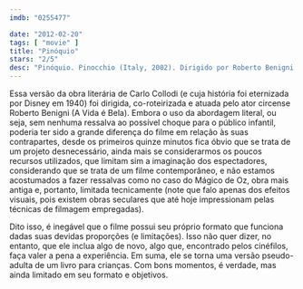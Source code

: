 ```yaml
---
imdb: "0255477"

date: "2012-02-20"
tags: [ "movie" ]
title: "Pinóquio"
stars: "2/5"
desc: "Pinóquio. Pinocchio (Italy, 2002). Dirigido por Roberto Benigni. Escrito por Roberto Benigni, Vincenzo Cerami, Carlo Collodi, Brendan Donnison. Com Roberto Benigni, Nicoletta Braschi, Mino Bellei, Carlo Giuffrè, Peppe Barra, Franco Iavarone, Max Cavallari, Bruno Arena, Corrado Pani."
---
```

Essa versão da obra literária de Carlo Collodi (e cuja história foi eternizada por Disney em 1940) foi dirigida, co-roteirizada e atuada pelo ator circense Roberto Benigni (A Vida é Bela). Embora o uso da abordagem literal, ou seja, sem nenhuma ressalva ao possível choque para o público infantil, poderia ter sido a grande diferença do filme em relação às suas contrapartes, desde os primeiros quinze minutos fica óbvio que se trata de um projeto desnecessário, ainda mais se considerarmos os poucos recursos utilizados, que limitam sim a imaginação dos espectadores, considerando que se trata de um filme contemporâneo, e não estamos acostumados a fazer ressalvas como no caso do Mágico de Oz, obra mais antiga e, portanto, limitada tecnicamente (note que falo apenas dos efeitos visuais, pois existem obras seculares que até hoje impressionam pelas técnicas de filmagem empregadas).

Dito isso, é inegável que o filme possui seu próprio formato que funciona dadas suas devidas proporções (e limitações). Isso não quer dizer, no entanto, que ele inclua algo de novo, algo que, encontrado pelos cinéfilos, faça valer a pena a experiência. Em suma, ele se torna uma versão pseudo-adulta de um livro para crianças. Com bons momentos, é verdade, mas ainda limitado em seu formato e objetivos.

